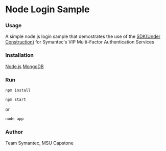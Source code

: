 # Node Login Sample

### Usage
A simple node.js login sample that demostrates the use of the [SDK(Under Construction)](/) for Symantec's VIP Multi-Factor Authentication Services

### Installation

[Node.js](https://nodejs.org/)
[MongoDB](https://www.mongodb.com/lp/download/mongodb-enterprise?jmp=nav)

### Run

```sh
npm install
```

```sh
npm start
```

or

```sh
node app
```

### Author
Team Symantec, MSU Capstone